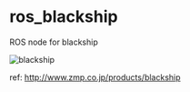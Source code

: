 # ros_blackship
ROS node for blackship

![blackship](http://www.zmp.co.jp/wp/img/blackship_1.gif)

ref: http://www.zmp.co.jp/products/blackship
